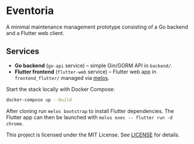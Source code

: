 # Eventoria

A minimal maintenance management prototype consisting of a Go backend and a Flutter web client.

## Services

- **Go backend** (`go-api` service) – simple Gin/GORM API in `backend/`.
- **Flutter frontend** (`flutter-web` service) – Flutter web app in `frontend_flutter/` managed via [melos](https://melos.invertase.dev/).

Start the stack locally with Docker Compose:

```bash
docker-compose up --build
```

After cloning run `melos bootstrap` to install Flutter dependencies. The Flutter app can then be launched with `melos exec -- flutter run -d chrome`.

This project is licensed under the MIT License. See [LICENSE](LICENSE) for details.
